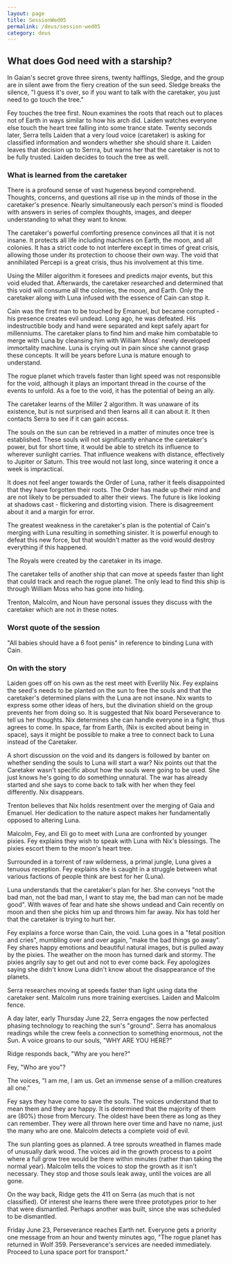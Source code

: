 ```yaml
---
layout: page
title: SessionWed05
permalink: /deus/session-wed05
category: deus
---
```

## What does God need with a starship?

In Gaian's secret grove three sirens, twenty halflings, Sledge, and the group are in silent awe from the fiery creation of the sun seed.  Sledge breaks the silence, "I guess it's over, so if you want to talk with the caretaker, you just need to go touch the tree."

Fey touches the tree first.  Noun examines the roots that reach out to places not of Earth in ways similar to how his arch did.  Laiden watches everyone else touch the heart tree falling into some trance state.  Twenty seconds later, Serra tells Laiden that a very loud voice (caretaker) is asking for classified information and wonders whether she should share it.  Laiden leaves that decision up to Serrra, but warns her that the caretaker is not to be fully trusted.  Laiden decides to touch the tree as well.

### What is learned from the caretaker
There is a profound sense of vast hugeness beyond comprehend.  Thoughts, concerns, and questions all rise up in the minds of those in the caretaker's presence.  Nearly simultaneously each person's mind is flooded with answers in series of complex thoughts, images, and deeper understanding to what they want to know.

The caretaker's powerful comforting presence convinces all that it is not insane.  It protects all life including machines on Earth, the moon, and all colonies.  It has a strict code to not interfere except in times of great crisis, allowing those under its protection to choose their own way.  The void that annihilated Percepi is a great crisis, thus his involvement at this time.

Using the Miller algorithm it foresees and predicts major events, but this void eluded that.  Afterwards, the caretaker researched and determined that this void will consume all the colonies, the moon, and Earth.  Only the caretaker along with Luna infused with the essence of Cain can stop it.

Cain was the first man to be touched by Emanuel, but became corrupted - his presence creates evil undead.  Long ago, he was defeated.   His indestructible body and hand were separated and kept safely apart for millenniums.  The caretaker plans to find him and make him combatable to merge with Luna by cleansing him with William Moss' newly developed immortality machine.   Luna is crying out in pain since she cannot grasp these concepts.  It will be years before Luna is mature enough to understand.

The rogue planet which travels faster than light speed was not responsible for the void, although it plays an important thread in the course of the events to unfold.  As a foe to the void, it has the potential of being an ally.

The caretaker learns of the Miller 2 algorithm.  It was unaware of its existence, but is not surprised and then learns all it can about it. It then contacts Serra to see if it can gain access.

The souls on the sun can be retrieved in a matter of minutes once tree is established.  These souls will not significantly enhance the caretaker's power, but for short time, it would be able to stretch its influence to wherever sunlight carries.  That influence weakens with distance, effectively to Jupiter or Saturn.  This tree would not last long, since watering it once a week is impractical.

It does not feel anger towards the Order of Luna, rather it feels disappointed that they have forgotten their roots.   The Order has made up their mind and are not likely to be persuaded to alter their views.  The future is like looking at shadows cast - flickering and distorting vision.  There is disagreement about it and a margin for error.

The greatest weakness in the caretaker's plan is the potential of Cain's merging with Luna resulting in something sinister.  It is powerful enough to defeat this new force, but that wouldn't matter as the void would destroy everything if this happened.

The Royals were created by the caretaker in its image.

The caretaker tells of another ship that can move at speeds faster than light that could track and reach the rogue planet.  The only lead to find this ship is through William Moss who has gone into hiding.

Trenton, Malcolm, and Noun have personal issues they discuss with the caretaker which are not in these notes.

### Worst quote of the session
"All babies should have a 6 foot penis" in reference to binding Luna with Cain.

### On with the story
Laiden goes off on his own as the rest meet with Everlily Nix.  Fey explains the seed's needs to be planted on the sun to free the souls and that the caretaker's determined plans with the Luna are not insane.  Nix wants to express some other ideas of hers, but the divination shield on the group prevents her from doing so.  It is suggested that Nix board Perseverance to tell us her thoughts.  Nix determines she can handle everyone in a fight, thus agrees to come.  In space, far from Earth, (Nix is excited about being in space), says it might be possible to make a tree to connect back to Luna instead of the Caretaker.

A short discussion on the void and its dangers is followed by banter on whether sending the souls to Luna will start a war?  Nix points out that the Caretaker wasn't specific about how the souls were going to be used. She just knows he's going to do something unnatural.  The war has already started and she says to come back to talk with her when they feel differently.  Nix disappears.

Trenton believes that Nix holds resentment over the merging of Gaia and Emanuel.  Her dedication to the nature aspect makes her fundamentally opposed to altering Luna.

Malcolm, Fey, and Eli go to meet with Luna are confronted by younger pixies.  Fey explains they wish to speak with Luna with Nix's blessings.  The pixies escort them to the moon's heart tree.

Surrounded in a torrent of raw wilderness, a primal jungle, Luna gives a tenuous reception.  Fey explains she is caught in a struggle between what various factions of people think are best for her (Luna).

Luna understands that the caretaker's plan for her.  She conveys "not the bad man, not the bad man, I want to stay me, the bad man can not be made good".  With waves of fear and hate she shows undead and Cain recently on moon and then she picks him up and throws him far away.  Nix has told her that the caretaker is trying to hurt her.

Fey explains a force worse than Cain, the void.  Luna goes in a "fetal position and cries", mumbling over and over again, "make the bad things go away".  Fey shares happy emotions and beautiful natural images, but is pulled away by the pixies.  The weather on the moon has turned dark and stormy.  The pixies angrily say to get out and not to ever come back.  Fey apologizes saying she didn't know Luna didn't know about the disappearance of the planets.

Serra researches moving at speeds faster than light using data the caretaker sent.  Malcolm runs more training exercises.  Laiden and Malcolm fence.

A day later, early Thursday June 22, Serra engages the now perfected phasing technology to reaching the sun's "ground".   Serra has anomalous readings while the crew feels a connection to something enormous, not the Sun.  A voice groans to our souls, "WHY ARE YOU HERE?"

Ridge responds back, "Why are you here?"

Fey, "Who are you"?

The voices, "I am me, I am us.  Get an immense sense of a million creatures all one."

Fey says they have come to save the souls.  The voices understand that to mean them and they are happy.  It is determined that the majority of them are (80%) those from Mercury.  The oldest have been there as long as they can remember.  They were all thrown here over time and have no name, just the many who are one.  Malcolm detects a complete void of evil.

The sun planting goes as planned.  A tree sprouts wreathed in flames made of unusually dark wood.  The voices aid in the growth process to a point where a full grow tree would be there within minutes (rather than taking the normal year).  Malcolm tells the voices to stop the growth as it isn't necessary.  They stop and those souls leak away, until the voices are all gone.

On the way back, Ridge gets the 411 on Serra (as much that is not classified).  Of interest she learns there were three prototypes prior to her that were dismantled.  Perhaps another was built, since she was scheduled to be dismantled.

Friday June 23, Perseverance reaches Earth net.  Everyone gets a priority one message from an hour and twenty minutes ago, "The rogue planet has returned in Wolf 359. Perseverance's services are needed immediately.  Proceed to Luna space port for transport."

